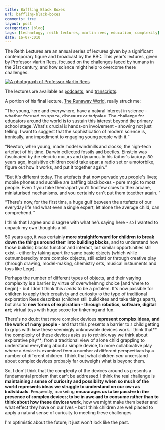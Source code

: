 ```yaml
---
title: Baffling Black Boxes
url: baffling-black-boxes
comments: true
layout: post
categories: [blog]
tags: [technology, reith lectures, martin rees, education, complexity]
date: 16-07-2010
---
```

<p class="intro">The Reith Lectures are an annual series of lectures given by a significant contemporary figure and broadcast by the BBC. This year's lectures, given by Professor Martin Rees, focused on the challenges faced by humans in the 21st century, and how science might help to overcome these challenges. 
</p>
<a href="http://www.flickr.com/photos/reith_lectures/4603901352/" title="Reith Lecture 1 (2) by The Reith Lectures, on Flickr"><img src="http://farm2.static.flickr.com/1046/4603901352_ab416a3848_z.jpg" class="photo" alt="A photograph of Professor Martin Rees" /></a>

The lectures are available as <a href="http://www.bbc.co.uk/podcasts/series/reith" title="podcasts">podcasts</a>, and <a href="http://www.bbc.co.uk/programmes/b00729d9" title="transcripts">transcripts</a>.

A portion of his final lecture, <a href="http://www.bbc.co.uk/programmes/b00srktg" title="The Runaway World">The Runaway World</a>, really struck me:

<q>The young, here and everywhere, have a natural interest in science - whether focused on space, dinosaurs or tadpoles. The challenge for educators around the world is to sustain this interest beyond the primary school stage. What's crucial is hands-on involvement - showing not just telling. I want to suggest that the sophistication of modern science is, ironically, and impediment to engaging young people with it.</q>

<q>Newton, when young, made model windmills and clocks; the high-tech artefact of his time. Darwin collected fossils and beetles. Einstein was fascinated by the electric motors and dynamos in his father's factory. 50 years ago, inquisitive children could take apart a radio set or a motorbike, figure out how it works, and put it together again.</q>

<q>But it's different today. The artefacts that now pervade you people's lives; mobile phones and suchlike are baffling black boxes - pure magic to most people. Even if you take them apart you'll find few clues to their arcane, miniaturised mechanisms, and you certainly can't put them together again. </q>

<q>There's now, for the first time, a huge gulf between the artefacts of our everyday life and what even a single expert, let alone the average child, can comprehend. </q>

I think that I agree and disagree with what he's saying here - so I wanted to unpack my own thoughts a bit. 

50 years ago, it was certainly **more straightforward for children to break down the things around them into building blocks**, and to understand how those building blocks function and interact, but similar opportunities still exist - either by taking apart the same basic objects (which while outnumbered by more complex objects, still exist) or through creative play (through drawing, model-making, chemistry sets, musical instruments and toys like Lego). 

Perhaps the number of different types of objects, and their varying complexity is a barrier by virtue of overwhelming choice [and where to begin] - but I don't think this <em>needs</em> to be a problem. It's now possible for children to apply their creativity and curiosity to the type of traditional exploration Rees describes (children still build kites and take things apart), but also to **new forms of exploration - through robotics, software, digital art**; virtual toys with huge scope for tinkering and fun. 

There's no doubt that more complex devices **represent complex ideas, and the work of many people** - and that this presents a barrier to a child getting to grips with how these seemingly unknowable devices work. I think that** the complexity of these devices asks us to rethink way we think about explorative play**; from a traditional view of a lone child grappling to understand everything about a simple device, to more collaborative play where a device is examined from a number of different perspectives by a number of different children. I think that what children <em>can</em> understand about complex devices probably far outweighs what is beyond them.

So, I don't think that the complexity of the devices around us presents a fundamental problem that can't be addressed. I think the real challenge is **maintaining a sense of curiosity and possibility when so much of the world represents ideas we struggle to understand on our own as individuals**. Frequently, marketing **encourages us to be passive in the presence of complex devices; to be in awe and to consume rather than to think about how these devices work**, how we might make them better and what effect they have on our lives - but I think children are well placed to apply a natural sense of curiosity to meeting these challenges. 

I'm optimistic about the future; it just won't look like the past.

